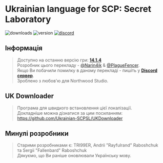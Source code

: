 # Ukrainian language for SCP: Secret Laboratory
![downloads](https://img.shields.io/github/downloads/Ukrainian-SCPSL/Ukrainian-language/total?logo=github&style=flat-square&label=Завантажень)
![version](https://img.shields.io/github/v/release/Ukrainian-SCPSL/Ukrainian-language?include_prereleases&logo=github&style=flat-square&label=Версія)
[![discord](https://img.shields.io/discord/1052888868514447401?label=Discord&logo=discord&style=flat-square)](https://discord.gg/xBYJmpHptk&style=flat-square&label=Discord)
## Інформація
> Доступно на останню версію гри: **[14.1.4](https://github.com/Ukrainian-SCPSL/Ukrainian-language/releases/tag/v3.15.1)**                                                   
> Розробник цього перекладу - [@Narin4ik](https://github.com/Narin4ik) & [@PlagueFencer](https://github.com/PlagueFencer).                                                            
> Якщо Ви побачили помилку в даному перекладі - пишіть у **[Discord сервер](https://discord.gg/xBYJmpHptk)**.                    
> Зроблено з любов'ю для Northwood Studio.
            
               
               
## UK Downloader          
> Програма для швидкого встановлення цієї локалізації.               
> Докладніше можна дізнатися за цим посиланням: https://github.com/Ukrainian-SCPSL/UKDownloader

## Минулі розробники
> Старими розробниками є: TRI99ER, Andrii "Rayfulrand" Raboshchuk та Sergii "Fallenbard" Raboshchuk                                    
> Дякуємо, що Ви раніше оновлювали Українську мову.                                                         
